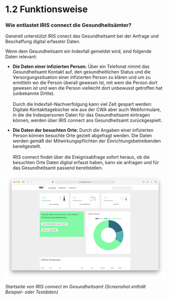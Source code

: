 # 1.2 Funktionsweise

### Wie entlastet IRIS connect die Gesundheitsämter?

Generell unterstützt IRIS conect das Gesundheitsamt bei der Anfrage und Beschaffung digital erfasster Daten.

Wenn dem Gesundheitsamt ein Indexfall gemeldet wird, sind folgende Daten relevant:


*   **Die Daten einer infizierten Person:** Über ein Telefonat nimmt das Gesundheitsamt Kontakt auf, den gesundheitlichen Status und die Versorgungssituation einer infizierten Person zu klären und um zu ermitteln wo die Person überall gewesen ist, mit wem die Person dort gewesen ist und wen die Person vielleicht dort unbewusst getroffen hat (unbekannte Dritte). \
 \
Durch die Indexfall-Nachverfolgung kann viel Zeit gespart werden: Digitale Kontakttagebücher wie aus der CWA  aber auch Webformulare, in die die Indexpersonen Daten für das Gesundheitsamt eintragen können, werden über IRIS connect ans Gesundheitsamt zurückgespielt. 

*   **Die Daten der besuchten Orte:** Durch die Angaben einer infizierten Person können besuchte Orte gezielt abgefragt werden. Die Daten werden gemäß der Mitwirkungspflichten der Einrichtungsbetreibenden bereitgestellt. \
 \
IRIS connect findet über die Ereignisabfrage sofort heraus, ob die besuchten Orte Daten digital erfasst haben, kann sie anfragen und für das Gesundheitsamt passend bereitstellen.


![IRIS_dashboard](images/IRIS_dashboard.png "Startseite von IRIS im Gesundheitsamt (Screenshot enthält Beispiel- oder Testdaten)")

_Startseite von IRIS connect im Gesundheitsamt (Screenshot enthält Beispiel- oder Testdaten)_
